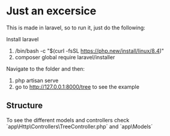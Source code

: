 # Just an excersice

This is made in laravel, so to run it, just do the following:

Install laravel
1. /bin/bash -c "$(curl -fsSL https://php.new/install/linux/8.4)"
2. composer global require laravel/installer

Navigate to the folder and then:
1. php artisan serve
2. go to http://127.0.0.1:8000/tree to see the example

## Structure

To see the different models and controllers check ´app\Http\Controllers\TreeController.php´ and ´app\Models´